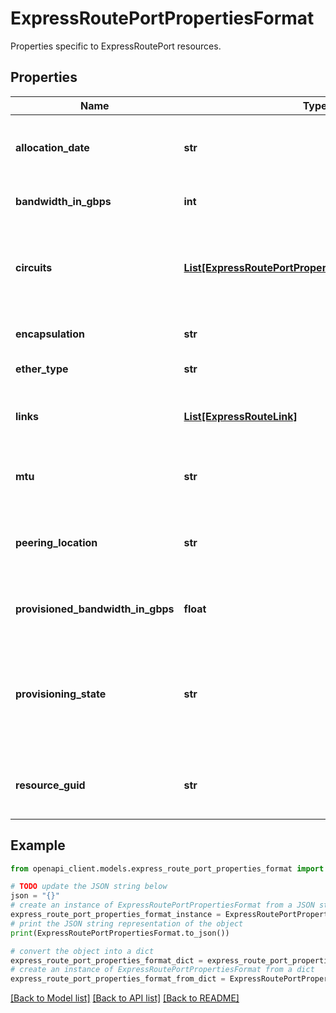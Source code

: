 # ExpressRoutePortPropertiesFormat

Properties specific to ExpressRoutePort resources.

## Properties

Name | Type | Description | Notes
------------ | ------------- | ------------- | -------------
**allocation_date** | **str** | Date of the physical port allocation to be used in Letter of Authorization. | [optional] [readonly] 
**bandwidth_in_gbps** | **int** | Bandwidth of procured ports in Gbps | [optional] 
**circuits** | [**List[ExpressRoutePortPropertiesFormatCircuitsInner]**](ExpressRoutePortPropertiesFormatCircuitsInner.md) | Reference the ExpressRoute circuit(s) that are provisioned on this ExpressRoutePort resource. | [optional] [readonly] 
**encapsulation** | **str** | Encapsulation method on physical ports. | [optional] 
**ether_type** | **str** | Ether type of the physical port. | [optional] [readonly] 
**links** | [**List[ExpressRouteLink]**](ExpressRouteLink.md) | The set of physical links of the ExpressRoutePort resource | [optional] 
**mtu** | **str** | Maximum transmission unit of the physical port pair(s) | [optional] [readonly] 
**peering_location** | **str** | The name of the peering location that the ExpressRoutePort is mapped to physically. | [optional] 
**provisioned_bandwidth_in_gbps** | **float** | Aggregate Gbps of associated circuit bandwidths. | [optional] [readonly] 
**provisioning_state** | **str** | The provisioning state of the ExpressRoutePort resource. Possible values are: &#39;Succeeded&#39;, &#39;Updating&#39;, &#39;Deleting&#39;, and &#39;Failed&#39;. | [optional] [readonly] 
**resource_guid** | **str** | The resource GUID property of the ExpressRoutePort resource. | [optional] 

## Example

```python
from openapi_client.models.express_route_port_properties_format import ExpressRoutePortPropertiesFormat

# TODO update the JSON string below
json = "{}"
# create an instance of ExpressRoutePortPropertiesFormat from a JSON string
express_route_port_properties_format_instance = ExpressRoutePortPropertiesFormat.from_json(json)
# print the JSON string representation of the object
print(ExpressRoutePortPropertiesFormat.to_json())

# convert the object into a dict
express_route_port_properties_format_dict = express_route_port_properties_format_instance.to_dict()
# create an instance of ExpressRoutePortPropertiesFormat from a dict
express_route_port_properties_format_from_dict = ExpressRoutePortPropertiesFormat.from_dict(express_route_port_properties_format_dict)
```
[[Back to Model list]](../README.md#documentation-for-models) [[Back to API list]](../README.md#documentation-for-api-endpoints) [[Back to README]](../README.md)



